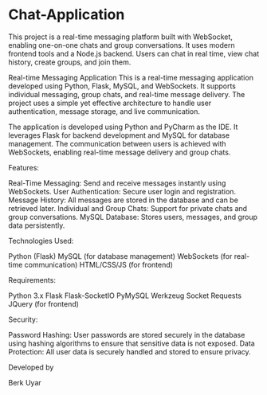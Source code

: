 # Chat-Application
This project is a real-time messaging platform built with WebSocket, enabling one-on-one chats and group conversations. It uses modern frontend tools and a Node.js backend. Users can chat in real time, view chat history, create groups, and join them.

Real-time Messaging Application
This is a real-time messaging application developed using Python, Flask, MySQL, and WebSockets. It supports individual messaging, group chats, and real-time message delivery. The project uses a simple yet effective architecture to handle user authentication, message storage, and live communication.

The application is developed using Python and PyCharm as the IDE. It leverages Flask for backend development and MySQL for database management. The communication between users is achieved with WebSockets, enabling real-time message delivery and group chats.

Features:

Real-Time Messaging: Send and receive messages instantly using WebSockets. User Authentication: Secure user login and registration. Message History: All messages are stored in the database and can be retrieved later. Individual and Group Chats: Support for private chats and group conversations. MySQL Database: Stores users, messages, and group data persistently.

Technologies Used:

Python (Flask) MySQL (for database management) WebSockets (for real-time communication) HTML/CSS/JS (for frontend)

Requirements:

Python 3.x Flask Flask-SocketIO PyMySQL Werkzeug Socket Requests JQuery (for frontend)

Security:

Password Hashing: User passwords are stored securely in the database using hashing algorithms to ensure that sensitive data is not exposed.
Data Protection: All user data is securely handled and stored to ensure privacy.


Developed by

Berk Uyar	
